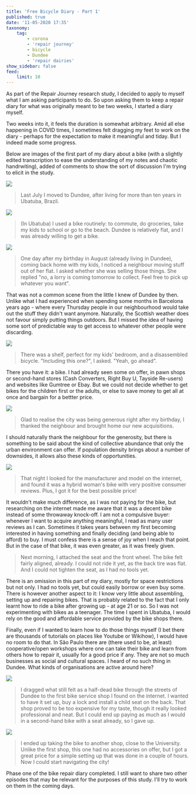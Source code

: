 ```yaml
---
title: 'Free Bicycle Diary - Part 1'
published: true
date: '11-05-2020 17:35'
taxonomy:
    tag:
        - corona
        - 'repair journey'
        - bicycle
        - Dundee
        - 'repair dairies'
show_sidebar: false
feed:
    limit: 10
---
```


As part of the Repair Journey research study, I decided to apply to myself what I am asking participants to do. So upon asking them to keep a repair diary for what was originally meant to be two weeks, I started a diary myself.

Two weeks into it, it feels the duration is somewhat arbitrary. Amid all else happening in COVID times, I sometimes felt dragging my feet to work on the diary - perhaps for the expectation to make it meaningful and tiday. But I indeed made some progress.

Below are images of the first part of my diary about a bike (with a slightly edited transcription to ease the understanding of my notes and chaotic handrwiting), added of comments to show the sort of discussion I'm trying to elicit in the study. 

![](P1010169.jpg?lightbox=1000)

> Last July I moved to Dundee, after living for more than ten years in Ubatuba, Brazil.

![](P1010170.jpg?lightbox=1000)

> (In Ubatuba) I used a bike routinely: to commute, do groceries, take my kids to school or go to the beach.
> Dundee is relatively flat, and I was already willing to get a bike.

![](P1010171.jpg?lightbox=1000)

> One day after my birthday in August (already living in Dundee), coming back home with my kids, I noticed a neighbour moving stuff out of her flat.
> I asked whether she was selling those things. She replied "no, a lorry is coming tomorrow to collect. Feel free to pick up whatever you want".

That was not a common scene from the little I knew of Dundee by then. Unlike what I had experienced when spending some months in Barcelona years ago - where every Thursday people in our neighbourhood would take out the stuff they didn't want anymore. Naturally, the Scottish weather does not favour simply putting things outdoors. But I missed the idea of having some sort of predictable way to get access to whatever other people were discarding.

![](P1010173.jpg?lightbox=1000)

> There was a shelf, perfect for my kids' bedroom, and a disassembled bicycle. "Including this one?", I asked. "Yeah, go ahead".

There you have it: a bike. I had already seen some on offer, in pawn shops or second-hand stores (Cash Converters, Right Buy U, Tayside Re-users) and websites like Gumtree or Ebay. But we could not decide whether to get bikes for the children first or the adults, or else to save money to get all at once and bargain for a bettter price. 

![](P1010175.jpg?lightbox=1000)

> Glad to realise the city was being generous right after my birthday, I thanked the neighbour and brought home our new acquisitions.

I should naturally thank the neighbour for the generosity, but there is something to be said about the kind of collective abundance that only the urban environment can offer. If population density brings about a number of downsides, it allows also these kinds of opportunities.

![](P1010174.jpg?lightbox=1000)

> That night I looked for the manufacturer and model on the internet, and found it was a hybrid woman's bike with very positive consumer reviews. Plus, I got it for the best possible price!

It wouldn't make much difference, as I was not paying for the bike, but researching on the internet made me aware that it was a decent bike instead of some throwaway knock-off. I am not a compulsive buyer: whenever I want to acquire anything meaningful, I read as many user reviews as I can. Sometimes it takes years between my first becoming interested in having something and finally deciding (and being able to afford) to buy. I must confess there is a sense of joy when I reach that point. But in the case of that bike, it was even greater, as it was freely given.

> Next morning, I attached the seat and the front wheel. The bike felt fairly aligned, already. I could not ride it yet, as the back tire was flat. And I could not tighten the seat, as I had no tools yet.

There is an omission in this part of my diary, mostly for space restrictions but not only. I had no tools yet, but could easily borrow or even buy some. There is however another aspect to it: I know very little about assembling, setting up and repairing bikes. That is probably related to the fact that I only learnt how to ride a bike after growing up - at age 21 or so. So I was not experimenting with bikes as a teenager. The time I spent in Ubatuba, I would rely on the good and affordable service provided by the bike shops there.

Finally, even if I wanted to learn how to do those things myself (I bet there are thousands of tutorials on places like Youtube or Wikihow), I would have no room to do that. In São Paulo there are (there used to be, at least) cooperative/open workshops where one can take their bike and learn from others how to repair it, usually for a good price if any. They are not so much businesses as social and cultural spaces. I heard of no such thing in Dundee. What kinds of organisations are active around here?

![](P1010177.jpg?lightbox=1000)

> I dragged what still felt as a half-dead bike through the streets of Dundee to the first bike service shop I found on the internet. I wanted to have it set up, buy a lock and install a child seat on the back.
> That shop proved to be too expensive for my taste, though it really looked professional and neat. But I could end up paying as much as I would in a second-hand bike with a seat already, so I gave up.

![](P1010178.jpg?lightbox=1000)

> I ended up taking the bike to another shop, close to the University. Unlike the first shop, this one had no accessories on offer, but I got a great price for a simple setting up that was done in a couple of hours.
> Now I could start navigating the city!

Phase one of the bike repair diary completed. I still want to share two other episodes that may be relevant for the purposes of this study. I'll try to work on them in the coming days.

